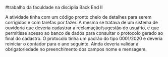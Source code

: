 #trabalho da faculdade na disciplia Back End II

A atividade tinha com um código pronto cheio de detalhes para serem corrigidos e com tarefas por fazer. 
A mesma se tratava de um sistema de ouvidoria que deveria cadastrar a reclamação/sugestão do usuário, e que permitisse acesso ao banco de dados para consultar o protocolo gerado ao final do cadastro. 
O protocolo tinha um padrão do tipo 0001/2020 e deveria reiniciar o contador para o ano seguinte. Ainda deveria validar a obrigatoriedade no preenchimento dos campos nome e mensagem.
